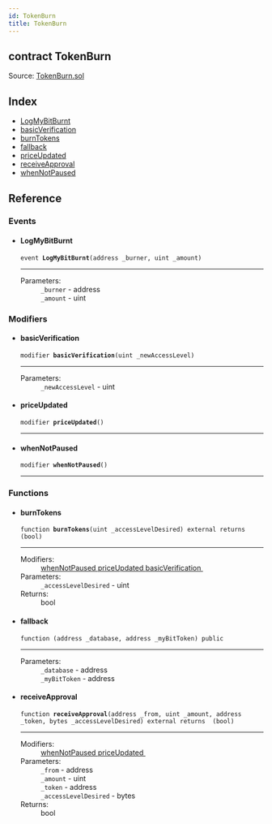 ```yaml
---
id: TokenBurn
title: TokenBurn
---
```


<div class="contract-doc"><div class="contract"><h2 class="contract-header"><span class="contract-kind">contract</span> TokenBurn</h2><div class="source">Source: <a href="https://github.com/MyBitFoundation/MyBit/blob/v1.0.0/contracts/TokenBurn.sol" target="_blank">TokenBurn.sol</a></div></div><div class="index"><h2>Index</h2><ul><li><a href="TokenBurn.html#LogMyBitBurnt">LogMyBitBurnt</a></li><li><a href="TokenBurn.html#basicVerification">basicVerification</a></li><li><a href="TokenBurn.html#burnTokens">burnTokens</a></li><li><a href="TokenBurn.html#">fallback</a></li><li><a href="TokenBurn.html#priceUpdated">priceUpdated</a></li><li><a href="TokenBurn.html#receiveApproval">receiveApproval</a></li><li><a href="TokenBurn.html#whenNotPaused">whenNotPaused</a></li></ul></div><div class="reference"><h2>Reference</h2><div class="events"><h3>Events</h3><ul><li><div class="item event"><span id="LogMyBitBurnt" class="anchor-marker"></span><h4 class="name">LogMyBitBurnt</h4><div class="body"><code class="signature">event <strong>LogMyBitBurnt</strong><span>(address _burner, uint _amount) </span></code><hr/><dl><dt><span class="label-parameters">Parameters:</span></dt><dd><div><code>_burner</code> - address</div><div><code>_amount</code> - uint</div></dd></dl></div></div></li></ul></div><div class="modifiers"><h3>Modifiers</h3><ul><li><div class="item modifier"><span id="basicVerification" class="anchor-marker"></span><h4 class="name">basicVerification</h4><div class="body"><code class="signature">modifier <strong>basicVerification</strong><span>(uint _newAccessLevel) </span></code><hr/><dl><dt><span class="label-parameters">Parameters:</span></dt><dd><div><code>_newAccessLevel</code> - uint</div></dd></dl></div></div></li><li><div class="item modifier"><span id="priceUpdated" class="anchor-marker"></span><h4 class="name">priceUpdated</h4><div class="body"><code class="signature">modifier <strong>priceUpdated</strong><span>() </span></code><hr/></div></div></li><li><div class="item modifier"><span id="whenNotPaused" class="anchor-marker"></span><h4 class="name">whenNotPaused</h4><div class="body"><code class="signature">modifier <strong>whenNotPaused</strong><span>() </span></code><hr/></div></div></li></ul></div><div class="functions"><h3>Functions</h3><ul><li><div class="item function"><span id="burnTokens" class="anchor-marker"></span><h4 class="name">burnTokens</h4><div class="body"><code class="signature">function <strong>burnTokens</strong><span>(uint _accessLevelDesired) </span><span>external </span><span>returns  (bool) </span></code><hr/><dl><dt><span class="label-modifiers">Modifiers:</span></dt><dd><a href="TokenBurn.html#whenNotPaused">whenNotPaused </a><a href="TokenBurn.html#priceUpdated">priceUpdated </a><a href="TokenBurn.html#basicVerification">basicVerification </a></dd><dt><span class="label-parameters">Parameters:</span></dt><dd><div><code>_accessLevelDesired</code> - uint</div></dd><dt><span class="label-return">Returns:</span></dt><dd>bool</dd></dl></div></div></li><li><div class="item function"><span id="fallback" class="anchor-marker"></span><h4 class="name">fallback</h4><div class="body"><code class="signature">function <strong></strong><span>(address _database, address _myBitToken) </span><span>public </span></code><hr/><dl><dt><span class="label-parameters">Parameters:</span></dt><dd><div><code>_database</code> - address</div><div><code>_myBitToken</code> - address</div></dd></dl></div></div></li><li><div class="item function"><span id="receiveApproval" class="anchor-marker"></span><h4 class="name">receiveApproval</h4><div class="body"><code class="signature">function <strong>receiveApproval</strong><span>(address _from, uint _amount, address _token, bytes _accessLevelDesired) </span><span>external </span><span>returns  (bool) </span></code><hr/><dl><dt><span class="label-modifiers">Modifiers:</span></dt><dd><a href="TokenBurn.html#whenNotPaused">whenNotPaused </a><a href="TokenBurn.html#priceUpdated">priceUpdated </a></dd><dt><span class="label-parameters">Parameters:</span></dt><dd><div><code>_from</code> - address</div><div><code>_amount</code> - uint</div><div><code>_token</code> - address</div><div><code>_accessLevelDesired</code> - bytes</div></dd><dt><span class="label-return">Returns:</span></dt><dd>bool</dd></dl></div></div></li></ul></div></div></div>
